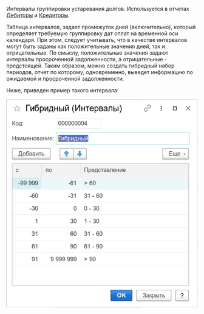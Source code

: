 ﻿Интервалы группировки устаревания долгов. Используется в отчетах [Дебиторы](/r/Debts) и [Кредиторы](/r/VendorDebts).

Таблица интервалов, задает промежуток дней (включительно), который определяет требуемую группировку дат оплат на временной оси календаря. При этом, следует учитывать, что в качестве интервалов могут быть заданы как положительные значения дней, так и отрицательные. По смыслу, положительные значения задают интервалы просроченной задолженности, а отрицательные - предстоящей. Таким образом, можно создать гибридный набор периодов, отчет по которому, одновременно, выведет информацию по ожидаемой и просроченной задолженности.

Ниже, приведен пример такого интервала:

![](../img/20220602205106.png)
